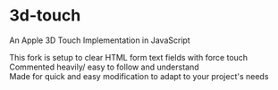 # 3d-touch
An Apple 3D Touch Implementation in JavaScript  
  
  This fork is setup to clear HTML form text fields with force touch  
  Commented heavily/ easy to follow and understand  
  Made for quick and easy modification to adapt to your project's needs
